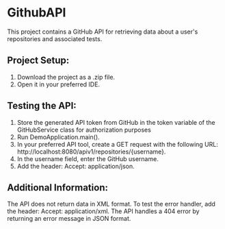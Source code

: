# GithubAPI
This project contains a GitHub API for retrieving data about a user's repositories and associated tests.

## Project Setup:

1. Download the project as a .zip file.
2. Open it in your preferred IDE.
## Testing the API:
1. Store the generated API token from GitHub in the token variable of the GitHubService class for authorization purposes
2. Run DemoApplication.main().
3. In your preferred API tool, create a GET request with the following URL: http://localhost:8080/apiv1/repositories/{username}.
4. In the username field, enter the GitHub username.
5. Add the header: Accept: application/json.
## Additional Information:
The API does not return data in XML format. To test the error handler, add the header: Accept: application/xml.
The API handles a 404 error by returning an error message in JSON format.
